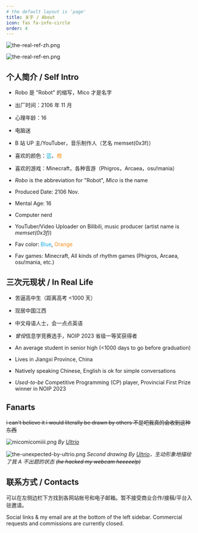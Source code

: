 ```yaml
---
# the default layout is 'page'
title: 关于 / About
icon: fas fa-info-circle
order: 4
---
```


![the-real-ref-zh.png](https://storage.live.com/items/5FA5DFAE47A544F!121374:/the-real-ref-zh.png?authkey=%21AC_KgUZjY4lFAV8)

![the-real-ref-en.png](https://storage.live.com/items/5FA5DFAE47A544F!121373:/the-real-ref-en.png?authkey=%21AC_KgUZjY4lFAV8)

## 个人简介 / Self Intro

- Robo 是 "Robot" 的缩写，Mico 才是名字
- 出厂时间：2106 年 11 月
- 心理年龄：16
- 电脑迷
- B 站 UP 主/YouTuber，音乐制作人（艺名 memset(0x3f)）
- 喜欢的颜色：<font color="#11acdf">蓝</font>、<font color="#f98d17">橙</font>
- 喜欢的游戏：Minecraft，各种音游（Phigros，Arcaea，osu!mania）

- _Robo_ is the abbreviation for "Robot", _Mico_ is the name
- Produced Date: 2106 Nov.
- Mental Age: 16
- Computer nerd
- YouTuber/Video Uploader on Bilibili, music producer (artist name is _memset(0x3f)_)
- Fav color: <font color="#11acdf">Blue</font>, <font color="#f98d17">Orange</font>
- Fav games: Minecraft, All kinds of rhythm games (Phigros, Arcaea, osu!mania, etc.)

## 三次元现状 / In Real Life

- 苦逼高中生（距离高考 <1000 天）
- 现居中国江西
- 中文母语人士，会一点点英语
- *曾役*信息学竞赛选手，NOIP 2023 省级一等奖获得者

- An average student in senior high (<1000 days to go before graduation)
- Lives in Jiangxi Province, China
- Natively speaking Chinese, English is ok for simple conversations
- _Used-to-be_ Competitive Programming (CP) player, Provincial First Prize winner in NOIP 2023

## Fanarts

~~i can't believe it i would literally be drawn by others 不是吧我真的会收到这种东西~~

![micomicomiiii.png](https://storage.live.com/items/5FA5DFAE47A544F!121338:/ultrio.png?authkey=%21AC_KgUZjY4lFAV8)
_By [Ultrio](https://ultriog.github.io/ultrio-base-website/)_

![the-unexpected-by-ultrio.png](https://storage.live.com/items/5FA5DFAE47A544F!121363:/the-unexpected-by-ultrio.png?authkey=%21AC_KgUZjY4lFAV8)
_Second drawing By [Ultrio](https://ultriog.github.io/ultrio-base-website/)，生动形象地描绘了我 A 不出题的状态 ~~(he hacked my webcam heeeeelp)~~_

## 联系方式 / Contacts

可以在左侧边栏下方找到各网站帐号和电子邮箱。暂不接受商业合作/接稿/平台入驻邀请。

Social links & my email are at the bottom of the left sidebar. Commercial requests and commissions are currently closed.

